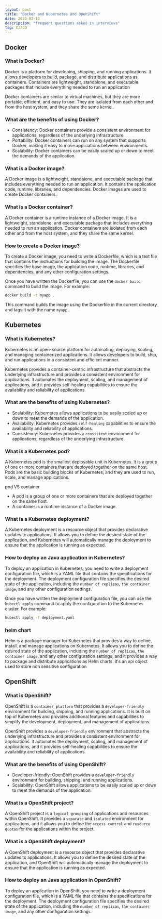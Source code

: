 ```yaml
---
layout: post
title: "Docker and Kubernetes and OpenShift"
date: 2023-02-13
description: "frequent questions asked in interviews"
tag: CI/CD
---
```


## Docker

### What is Docker?

Docker is a platform for developing, shipping, and running applications. It allows developers to build, package, and distribute applications as containers. Containers are lightweight, standalone, and executable packages that include everything needed to run an application

Docker containers are similar to virtual machines, but they are more portable, efficient, and easy to use. They are isolated from each other and from the host system, and they share the same kernel.

### What are the benefits of using Docker?

- Consistency: Docker containers provide a consistent environment for applications, regardless of the underlying infrastructure.
- Portability: Docker containers can run on any system that supports Docker, making it easy to move applications between environments.
- Scalability: Docker containers can be easily scaled up or down to meet the demands of the application.

### What is a Docker image?

A Docker image is a lightweight, standalone, and executable package that includes everything needed to run an application. It contains the application code, runtime, libraries, and dependencies. Docker images are used to create Docker containers.

### What is a Docker container?

A Docker container is a runtime instance of a Docker image. It is a lightweight, standalone, and executable package that includes everything needed to run an application. Docker containers are isolated from each other and from the host system, and they share the same kernel.

### How to create a Docker image?

To create a Docker image, you need to write a Dockerfile, which is a text file that contains the instructions for building the image. The Dockerfile specifies the base image, the application code, runtime, libraries, and dependencies, and any other configuration settings.

Once you have written the Dockerfile, you can use the `docker build` command to build the image. For example:

```bash
docker build -t myapp .
```

This command builds the image using the Dockerfile in the current directory and tags it with the name `myapp`.

## Kubernetes

### What is Kubernetes?

Kubernetes is an open-source platform for automating, deploying, scaling, and managing containerized applications. It allows developers to build, ship, and run applications in a consistent and efficient manner.

Kubernetes provides a container-centric infrastructure that abstracts the underlying infrastructure and provides a consistent environment for applications. It automates the deployment, scaling, and management of applications, and it provides self-healing capabilities to ensure the availability and reliability of applications.

### What are the benefits of using Kubernetes?

- Scalability: Kubernetes allows applications to be easily scaled up or down to meet the demands of the application.
- Availability: Kubernetes provides `self-healing` capabilities to ensure the availability and reliability of applications.
- Consistency: Kubernetes provides a `consistent` environment for applications, regardless of the underlying infrastructure.

### What is a Kubernetes pod?

A Kubernetes pod is the smallest deployable unit in Kubernetes. It is a group of one or more containers that are deployed together on the same host. Pods are the basic building blocks of Kubernetes, and they are used to run, scale, and manage applications.

pod VS container

- A pod is a group of one or more containers that are deployed together on the same host.
- A container is a runtime instance of a Docker image.

### What is a Kubernetes deployment?

A Kubernetes deployment is a resource object that provides declarative updates to applications. It allows you to define the desired state of the application, and Kubernetes will automatically manage the deployment to ensure that the application is running as expected.

### How to deploy an Java application in Kubernetes?

To deploy an application in Kubernetes, you need to write a deployment configuration file, which is a YAML file that contains the specifications for the deployment. The deployment configuration file specifies the desired state of the application, including the `number of replicas`, `the container image`, and any other configuration settings.

Once you have written the deployment configuration file, you can use the `kubectl apply` command to apply the configuration to the Kubernetes cluster. For example:

```bash
kubectl apply -f deployment.yaml
```

### helm chart

Helm is a package manager for Kubernetes that provides a way to define, install, and manage applications on Kubernetes. It allows you to define the desired state of the application, including the `number of replicas`, `the container image`, and any other configuration settings, and it provides a way to package and distribute applications as Helm charts. it's an api object used to store non sensitive configuration

## OpenShift

### What is OpenShift?

OpenShift is a `container platform` that provides a `developer-friendly` environment for building, shipping, and running applications. It is built on top of Kubernetes and provides additional features and capabilities to simplify the development, deployment, and management of applications.

OpenShift provides a `developer-friendly` environment that abstracts the underlying infrastructure and provides a consistent environment for applications. It automates the deployment, scaling, and management of applications, and it provides self-healing capabilities to ensure the availability and reliability of applications.

### What are the benefits of using OpenShift?

- Developer-friendly: OpenShift provides a `developer-friendly` environment for building, shipping, and running applications.
- Scalability: OpenShift allows applications to be easily scaled up or down to meet the demands of the application.

### What is a OpenShift project?

A OpenShift project is a `logical grouping` of applications and resources within OpenShift. It provides a `separate` and `isolated` environment for applications, and it allows you to define the `access control` and `resource quotas` for the applications within the project.

### What is a OpenShift deployment?

A OpenShift deployment is a resource object that provides declarative updates to applications. It allows you to define the desired state of the application, and OpenShift will automatically manage the deployment to ensure that the application is running as expected.

### How to deploy an Java application in OpenShift?

To deploy an application in OpenShift, you need to write a deployment configuration file, which is a YAML file that contains the specifications for the deployment. The deployment configuration file specifies the desired state of the application, including the `number of replicas`, `the container image`, and any other configuration settings.
